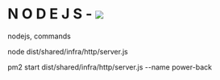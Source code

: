 # N O D E J S - ![](https://www.simform.com/wp-content/uploads/2019/11/Node.JS-Use-Cases-Cover-Image.png)

nodejs, commands 


node dist/shared/infra/http/server.js

pm2 start dist/shared/infra/http/server.js --name power-back


